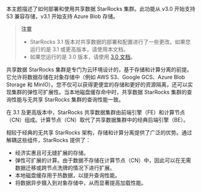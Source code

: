 本主题描述了如何部署和使用共享数据 StarRocks 集群。此功能从 v3.0 开始支持 S3 兼容存储，v3.1 开始支持 Azure Blob 存储。

> **注意**
>
> - StarRocks 3.1 版本对共享数据的部署和配置进行了一些更改。如果您运行的是 3.1 或更高版本，请使用本文档。
> - 如果您运行的是 3.0 版本，请使用 [3.0 文档](https://docs.starrocks.io/docs/3.0/deployment/deploy_shared_data/)。 

共享数据 StarRocks 集群是专门为云环境设计的，基于存储和计算分离的前提。它允许将数据存储在对象存储中（例如 AWS S3、Google GCS、Azure Blob Storage 和 MinIO）。您不仅可以获得更便宜的存储和更好的资源隔离，还可以实现集群的弹性可扩展性。当本地磁盘缓存命中时，共享数据 StarRocks 集群的查询性能与无共享 StarRocks 集群的查询性能一致。

在 3.1 及更高版本中，StarRocks 共享数据集群由前端引擎（FE）和计算节点（CN）组成。计算节点（CN）取代了共享数据集群中的经典后端引擎（BE）。

相较于经典的无共享 StarRocks 架构，存储和计算分离提供了广泛的优势。通过解耦这些组件，StarRocks 提供了：

- 经济实惠且可无缝扩展的存储。
- 弹性可扩展的计算。由于数据不存储在计算节点（CN）中，因此可以在无需数据迁移或跨节点洗牌的情况下进行扩展。
- 本地磁盘缓存用于热数据，以提升查询性能。
- 将数据异步摄入到对象存储中，从而显著提高加载性能。